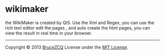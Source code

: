 wikimaker
=========
the WikiMaker is created by Qt5. Use the Xml and Regex, you can use the rich text editor edit the pages , and auto create the html pages, you can view the result in real time in your browser.

------
Copyright &copy; 2013 [BruceZCQ](http://zhucongqi.cn)
License under the [MIT License][mit]. 

[MIT]: http://www.opensource.org/licenses/mit-license.php
